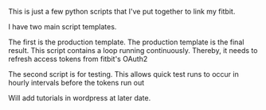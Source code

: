 This is just a few python scripts that I've put together to link my fitbit.

I have two main script templates.

The first is the production template.
	The production template is the final result.
	This script contains a loop running continuously.
	Thereby, it needs to refresh access tokens from fitbit's OAuth2

The second script is for testing.
	This allows quick test runs to occur in hourly intervals before
	the tokens run out

Will add tutorials in wordpress at later date.
